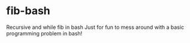 # fib-bash
Recursive and while fib in bash
Just for fun to mess around with a basic programming problem in bash!
